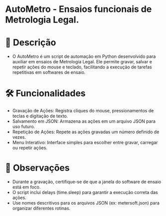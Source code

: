 # AutoMetro - Ensaios funcionais de Metrologia Legal.

# 📌 Descrição
 - O AutoMetro é um script de automação em Python desenvolvido para auxiliar em ensaios de Metrologia Legal. Ele permite gravar, salvar e repetir ações do mouse e teclado, facilitando a execução de tarefas repetitivas em softwares de ensaio.

# 🛠 Funcionalidades
 - Gravação de Ações: Registra cliques do mouse, pressionamentos de teclas e digitação de texto.
 - Salvamento em JSON: Armazena as ações em um arquivo JSON para uso futuro.
 - Repetição de Ações: Repete as ações gravadas um número definido de vezes.
 - Menu Interativo: Interface simples para escolher entre gravar, carregar ou repetir ações.

# 🛑 Observações
 - Durante a gravação, certifique-se de que a janela do software de ensaio está em foco.
 - O script inclui delays (time.sleep) para garantir a execução correta das ações.
 - Use nomes descritivos para os arquivos JSON (ex: metersoft.json) para organizar diferentes rotinas.
